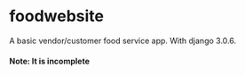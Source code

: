 # foodwebsite
A basic vendor/customer food service app. With django 3.0.6.
#### Note: It is incomplete
